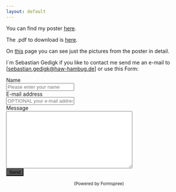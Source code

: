 ```yaml
---
layout: default
---
```


You can find my poster [here](./MonitoringAndLoggingMLPlatform.html).

The .pdf to download is [here](./FW2_Poster_Gedigk.pdf).

On [this](./_posts/2023-06-19-Pictures_from_Poster.md) page you can see just the pictures from the poster in detail.

I´m Sebastian Gedigk if you like to contact me send me an e-mail to  
[sebastian.gedigk@haw-hambug.de] or use this Form:
<html>
<head>
  <title>Contact me</title>
</head>

<body>
<form method="post" action="https://formspree.io/f/xwkjgbkn">
  <div class="form-group row">
    <label for="name" class="col-4 col-form-label">Name</label>
    <div class="col-8">
      <div class="input-group">
        <div class="input-group-addon">
          <i class="fa fa-user"></i>
        </div>
        <input id="name" name="name" placeholder="Please enter your name" type="text" required="required" class="form-control">
      </div>
    </div>
  </div>
  <div class="form-group row">
    <label for="email" class="col-4 col-form-label">E-mail address</label>
    <div class="col-8">
      <div class="input-group">
        <div class="input-group-addon">
          <i class="fa fa-envelope"></i>
        </div>
        <input id="email" name="email" placeholder="OPTIONAL your e-mail address" type="text" class="form-control">
      </div>
    </div>
  </div>
  <div class="form-group row">
    <label for="message" class="col-4 col-form-label">Message</label>
    <div class="col-8">
      <textarea id="message" name="message" cols="40" rows="10" required="required" class="form-control"></textarea>
    </div>
  </div>
  <div class="form-group row">
    <div class="offset-4 col-8">
      <button name="submit" type="submit" style="background-color:#555555" class="btn btn-primary">Send</button>
    </div>
  </div>
</form>
<div align="center">
  <p><small>(<a>Powered by Formspree</a>)</small></p>
</div>
</body>
</html>